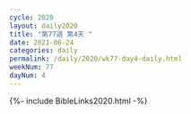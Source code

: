 ```yaml
---
cycle: 2020
layout: daily2020
title: "第77週 第4天 "
date: 2021-06-24
categories: daily
permalink: /daily/2020/wk77-day4-daily.html
weekNum: 77
dayNum: 4
---
```


{%- include BibleLinks2020.html -%}
